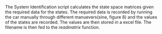 The System Identification script calculates the state space matrices given the required data for the states. The required data is recorded by running the car manually through different manuevers(sine, figure 8) and the values of the states are recorded. The values are then stored in a excel file. The filename is then fed to the *readmatrix* function.
